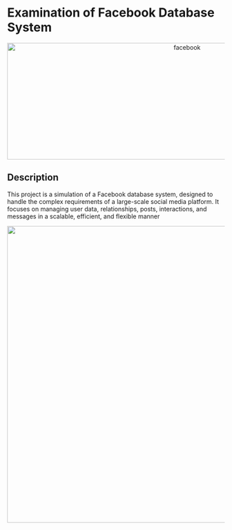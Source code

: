 # Examination of Facebook Database System

<p align="center">
  <img width="817.5" height="270" src="https://github.com/user-attachments/assets/3f545db3-da4d-4ac3-b4a2-dc6d3415c27f" alt="facebook">
</p>

## Description
This project is a simulation of a Facebook database system, designed to handle the complex requirements of a large-scale social media platform. It focuses on managing user data, relationships, posts, interactions, and messages in a scalable, efficient, and flexible manner

<p align="center">
  <img width="1221" height="687" src="https://github.com/user-attachments/assets/b84c83cd-7b8c-4746-bdb4-ad2cc972574f" alt="facebook">
</p>

